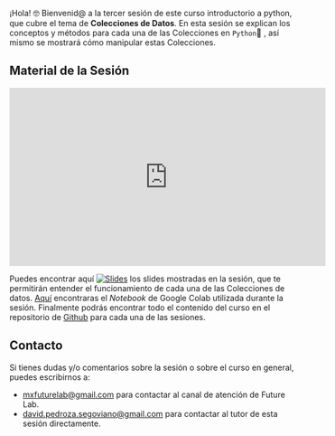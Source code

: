 


¡Hola! 🤓 Bienvenid@ a la tercer sesión de este curso introductorio a python, que cubre el tema de **Colecciones de Datos**. En esta sesión se explican los conceptos y métodos para cada una de las Colecciones en `Python`🐍 , así mismo se mostrará cómo manipular estas Colecciones.


## Material de la Sesión
<iframe width="560" height="315" src="https://www.youtube.com/embed/9N9Ilt8xtas" frameborder="0" allow="accelerometer; autoplay; clipboard-write; encrypted-media; gyroscope; picture-in-picture" allowfullscreen></iframe>

Puedes encontrar aquí [![Slides](https://img.shields.io/badge/Slides-Google%20Slides-tomato)](https://docs.google.com/presentation/d/1R6jK-2L_fuuvn6kmPX93yIuowud2KQgGR6-70TV3u_s/edit?usp=sharing) los slides mostradas en la sesión, que te permitirán entender el funcionamiento de cada una de las Colecciones de datos. [Aquí](https://colab.research.google.com/drive/1bYe02FgL6z6iGQ7OBGa5XTXC_L3e6Q1O?usp=sharing) encontraras el _Notebook_ de Google Colab utilizada durante la sesión. Finalmente podrás encontrar todo el contenido del curso en el repositorio de [Github](https://github.com/futurelabmx/omegaUp.py) para cada una de las sesiones.

## Contacto
Si tienes dudas y/o comentarios sobre la sesión o sobre el curso en general, puedes escribirnos a:

* [mxfuturelab@gmail.com](mailto://mxfuturelab@gmail.com) para contactar al canal de atención de Future Lab.
* [david.pedroza.segoviano@gmail.com](mailto://david.pedroza.segoviano@gmail.com) para contactar al tutor de esta sesión directamente.
